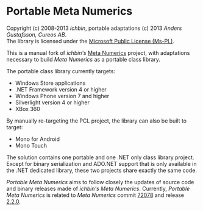 Portable Meta Numerics
======================

Copyright (c) 2008-2013 *ichbin*, portable adaptations (c) 2013 *Anders Gustafsson, Cureos AB*.<br/>The library is licensed under the [Microsoft Public License (Ms-PL)](http://opensource.org/licenses/MS-PL).

This is a manual fork of *ichbin's* [Meta Numerics](https://metanumerics.codeplex.com/) project, with adaptations necessary to build *Meta Numerics* as a portable class library.

The portable class library currently targets:

* Windows Store applications
* .NET Framework version 4 or higher
* Windows Phone version 7 and higher
* Silverlight version 4 or higher
* XBox 360

By manually re-targeting the PCL project, the library can also be built to target:

* Mono for Android
* Mono Touch

The solution contains one portable and one .NET only class library project. Except for binary serialization and ADO.NET support that is only available in the .NET dedicated library, these two projects share exactly the same code.

*Portable Meta Numerics* aims to follow closely the updates of source code and binary releases made of *ichbin's Meta Numerics*. Currently, *Portable Meta Numerics* is related to *Meta Numerics* commit [72078](https://metanumerics.codeplex.com/SourceControl/changeset/72078) and release [2.2.0](https://metanumerics.codeplex.com/releases/view/110664).